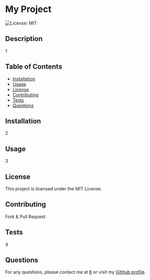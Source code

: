 
# My Project

![License: MIT](https://img.shields.io/badge/License-MIT-yellow.svg)

## Description
1

## Table of Contents

- [Installation](#installation)
- [Usage](#usage)
- [License](#license)
- [Contributing](#contributing)
- [Tests](#tests)
- [Questions](#questions)

## Installation

2

## Usage

3

## License

This project is licensed under the MIT License.

## Contributing

Fork & Pull Request

## Tests

4

## Questions

For any questions, please contact me at [6](mailto:6) or visit my [GitHub profile](https://github.com/5).
  